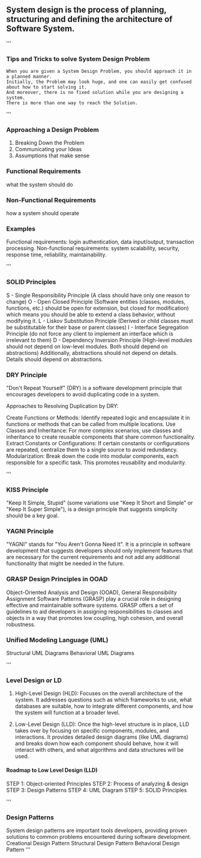 ## System design is the process of planning, structuring and defining the architecture of Software System.

'''
### Tips and Tricks to solve System Design Problem
    When you are given a System Design Problem, you should approach it in a planned manner.
    Initially, the Problem may look huge, and one can easily get confused about how to start solving it.
    And moreover, there is no fixed solution while you are designing a system.
    There is more than one way to reach the Solution.
'''
### Approaching a Design Problem
1. Breaking Down the Problem
2. Communicating your Ideas
3. Assumptions that make sense

### Functional Requirements
what the system should do
### Non-Functional Requirements
how a system should operate


### Examples
Functional requirements: login authentication, data input/output, transaction processing.
Non-functional requirements: system scalability, security, response time, reliability, maintainability.

'''
### SOLID Principles
S - Single Responsibility Principle (A class should have only one reason to change)
O - Open Closed Principle (Software entities (classes, modules, functions, etc.) should be open for extension, but closed for modification) which means you should be able to extend a class behavior, without modifying it.
L - Liskov Substitution Principle (Derived or child classes must be substitutable for their base or parent classes)
I - Interface Segregation Principle (do not force any client to implement an interface which is irrelevant to them)
D - Dependency Inversion Principle (High-level modules should not depend on low-level modules. Both should depend on abstractions) Additionally, abstractions should not depend on details. Details should depend on abstractions.

### DRY Principle
"Don't Repeat Yourself" (DRY) is a software development principle that encourages developers to avoid duplicating code in a system.

Approaches to Resolving Duplication by DRY:

  Create Functions or Methods: Identify repeated logic and encapsulate it in functions or methods that can be called from multiple locations.
  Use Classes and Inheritance: For more complex scenarios, use classes and inheritance to create reusable components that share common functionality.
  Extract Constants or Configurations: If certain constants or configurations are repeated, centralize them to a single source to avoid redundancy.
  Modularization: Break down the code into modular components, each responsible for a specific task. This promotes reusability and modularity.

'''
### KISS Principle
"Keep It Simple, Stupid" (some variations use "Keep It Short and Simple" or "Keep It Super Simple"), is a design principle that suggests simplicity should be a key goal.

### YAGNI Principle
"YAGNI" stands for "You Aren't Gonna Need It". It is a principle in software development that suggests developers should only implement features that are necessary for the current requirements and not add any additional functionality that might be needed in the future.

### GRASP Design Principles in OOAD
Object-Oriented Analysis and Design (OOAD), General Responsibility Assignment Software Patterns (GRASP) play a crucial role in designing effective and maintainable software systems. GRASP offers a set of guidelines to aid developers in assigning responsibilities to classes and objects in a way that promotes low coupling, high cohesion, and overall robustness.

### Unified Modeling Language (UML)
Structural UML Diagrams
Behavioral UML Diagrams

'''
### Level Design or LD
1. High-Level Design (HLD): Focuses on the overall architecture of the system. It addresses questions such as which frameworks to use, what databases are suitable, how to integrate different components, and how the system will function at a broader level.

2. Low-Level Design (LLD): Once the high-level structure is in place, LLD takes over by focusing on specific components, modules, and interactions. It provides detailed design diagrams (like UML diagrams) and breaks down how each component should behave, how it will interact with others, and what algorithms and data structures will be used.

#### Roadmap to Low Level Design (LLD)
STEP 1: Object-oriented Principles
STEP 2: Process of analyzing & design
STEP 3: Design Patterns
STEP 4: UML Diagram
STEP 5: SOLID Principles

'''

### Design Patterns
System design patterns are important tools developers, providing proven solutions to common problems encountered during software development.
Creational Design Pattern
Structural Design Pattern
Behavioral Design Pattern
'''
